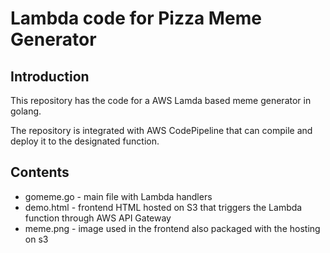 
# Lambda code for Pizza Meme Generator

## Introduction

This repository has the code for a  AWS Lamda based meme generator in golang.

The repository is integrated with AWS CodePipeline that can compile and deploy it to the designated function.

## Contents

* gomeme.go - main file with Lambda handlers
* demo.html - frontend HTML hosted on S3 that triggers the Lambda function through AWS API Gateway
* meme.png - image used in the frontend also packaged with the hosting on s3

